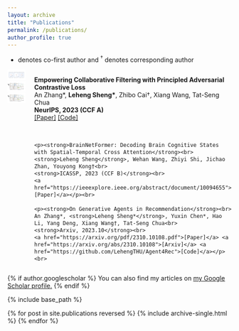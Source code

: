 ```yaml
---
layout: archive
title: "Publications"
permalink: /publications/
author_profile: true
---
```


* denotes co-first author and <sup>&#8224;</sup> denotes corresponding author

<!-- <img src='../paper_imgs/AdvInfoNCE.png' style='float:left;width:280px;height:160px;margin-left:20px;margin-right:20px'/>
**Empowering Collaborative Filtering with Principled Adversarial Contrastive Loss**  
An Zhang\*, **Leheng Sheng\***, Zhibo Cai<sup>&#8224;</sup>, Xiang Wang, Tat-Seng Chua  
**NeurIPS, 2023** [[Paper](https://neurips.cc/virtual/2023/poster/71149)] [[Code](https://github.com/LehengTHU/AdvInfoNCE)]  

<img src='../paper_imgs/BrainNetFormer.png' style='float:left;width:280px;height:160px;margin-left:20px;margin-right:20px'/>
**BrainNetFormer: Decoding Brain Cognitive States with Spatial-Temporal Cross Attention**  
**Leheng Sheng**, Wehan Wang, Zhiyi Shi, Jichao Zhan, Youyong Kong<sup>&#8224;</sup>  
**ICASSP, 2023** [[Paper](https://ieeexplore.ieee.org/abstract/document/10094655)] 

<img src='../paper_imgs/Agent4Rec.png' style='float:left;width:280px;height:160px;margin-left:20px;margin-right:20px'/>
**On Generative Agents in Recommendation**  
An Zhang\*, **Leheng Sheng\***, Yuxin Chen\*, Hao Li, Yang Deng, Xiang Wang<sup>&#8224;</sup>, Tat-Seng Chua
**Arxiv, 2023.10** [[Paper](https://arxiv.org/pdf/2310.10108.pdf)] [[Arxiv](https://arxiv.org/abs/2310.10108)] [[Code](https://github.com/LehengTHU/Agent4Rec)]   -->

<div style="display: flex; flex-direction: row;">
  <div style="flex: 1;">
    <img src="../paper_imgs/AdvInfoNCE.png" style="width: 100%; height: auto;">
    <img src="../paper_imgs/BrainNetFormer.png" style="width: 100%; height: auto;">
    <img src="../paper_imgs/BrainNetFormer.png" style="width: 100%; height: auto;">
  </div>
  <div style="flex: 2; padding-left: 20px;">
    <p><strong>Empowering Collaborative Filtering with Principled Adversarial Contrastive Loss</strong><br>
    An Zhang*, <strong>Leheng Sheng*</strong>, Zhibo Cai†, Xiang Wang, Tat-Seng Chua<br>
    <strong>NeurIPS, 2023 (CCF A)</strong><br>
    <a href="https://neurips.cc/virtual/2023/poster/71149">[Paper]</a> <a href="https://github.com/LehengTHU/AdvInfoNCE">[Code]</a></p><br>
    
    <p><strong>BrainNetFormer: Decoding Brain Cognitive States with Spatial-Temporal Cross Attention</strong><br>
    <strong>Leheng Sheng</strong>, Wehan Wang, Zhiyi Shi, Jichao Zhan, Youyong Kong†<br>
    <strong>ICASSP, 2023 (CCF B)</strong><br>
    <a href="https://ieeexplore.ieee.org/abstract/document/10094655">[Paper]</a></p><br>
    
    <p><strong>On Generative Agents in Recommendation</strong><br>
    An Zhang*, <strong>Leheng Sheng*</strong>, Yuxin Chen*, Hao Li, Yang Deng, Xiang Wang†, Tat-Seng Chua<br>
    <strong>Arxiv, 2023.10</strong><br>
    <a href="https://arxiv.org/pdf/2310.10108.pdf">[Paper]</a> <a href="https://arxiv.org/abs/2310.10108">[Arxiv]</a> <a href="https://github.com/LehengTHU/Agent4Rec">[Code]</a></p><br>
  </div>
</div>

{% if author.googlescholar %}
  You can also find my articles on <u><a href="{{author.googlescholar}}">my Google Scholar profile</a>.</u>
{% endif %}

{% include base_path %}

{% for post in site.publications reversed %}
  {% include archive-single.html %}
{% endfor %}

